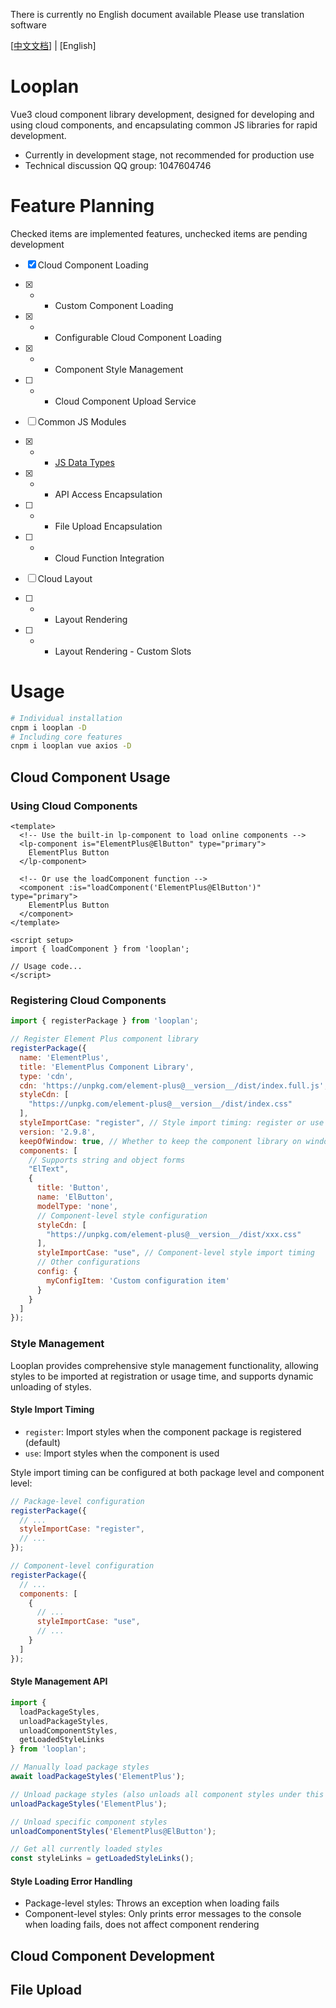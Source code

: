 There is currently no English document available
Please use translation software

\[[中文文档](../../README.md)\] | \[English\]
# Looplan

Vue3 cloud component library development, designed for developing and using cloud components, and encapsulating common JS libraries for rapid development.
- Currently in development stage, not recommended for production use
- Technical discussion QQ group: 1047604746

# Feature Planning
Checked items are implemented features, unchecked items are pending development

- [x] Cloud Component Loading
- [x] - - Custom Component Loading
- [x] - - Configurable Cloud Component Loading
- [x] - - Component Style Management
- [ ] - - Cloud Component Upload Service
- [ ] Common JS Modules
- [x] - - [JS Data Types](../../src\lib\data-type\src\JsDataType.ts)
- [x] - - API Access Encapsulation
- [ ] - - File Upload Encapsulation
- [ ] - - Cloud Function Integration

- [ ] Cloud Layout
- [ ] - - Layout Rendering
- [ ] - - Layout Rendering - Custom Slots

# Usage
```bash
# Individual installation
cnpm i looplan -D
# Including core features
cnpm i looplan vue axios -D
```

## Cloud Component Usage

### Using Cloud Components

```vue
<template>
  <!-- Use the built-in lp-component to load online components -->
  <lp-component is="ElementPlus@ElButton" type="primary">
    ElementPlus Button
  </lp-component>
  
  <!-- Or use the loadComponent function -->
  <component :is="loadComponent('ElementPlus@ElButton')" type="primary">
    ElementPlus Button
  </component>
</template>

<script setup>
import { loadComponent } from 'looplan';

// Usage code...
</script>
```

### Registering Cloud Components

```js
import { registerPackage } from 'looplan';

// Register Element Plus component library
registerPackage({
  name: 'ElementPlus',
  title: 'ElementPlus Component Library',
  type: 'cdn',
  cdn: 'https://unpkg.com/element-plus@__version__/dist/index.full.js',
  styleCdn: [
    "https://unpkg.com/element-plus@__version__/dist/index.css"
  ],
  styleImportCase: "register", // Style import timing: register or use
  version: '2.9.8',
  keepOfWindow: true, // Whether to keep the component library on window
  components: [
    // Supports string and object forms
    "ElText",
    {
      title: 'Button',
      name: 'ElButton',
      modelType: 'none',
      // Component-level style configuration
      styleCdn: [
        "https://unpkg.com/element-plus@__version__/dist/xxx.css"
      ],
      styleImportCase: "use", // Component-level style import timing
      // Other configurations
      config: {
        myConfigItem: 'Custom configuration item'
      }
    }
  ]
});
```

### Style Management

Looplan provides comprehensive style management functionality, allowing styles to be imported at registration or usage time, and supports dynamic unloading of styles.

#### Style Import Timing

- `register`: Import styles when the component package is registered (default)
- `use`: Import styles when the component is used

Style import timing can be configured at both package level and component level:

```js
// Package-level configuration
registerPackage({
  // ...
  styleImportCase: "register",
  // ...
});

// Component-level configuration
registerPackage({
  // ...
  components: [
    {
      // ...
      styleImportCase: "use",
      // ...
    }
  ]
});
```

#### Style Management API

```js
import { 
  loadPackageStyles,
  unloadPackageStyles,
  unloadComponentStyles,
  getLoadedStyleLinks
} from 'looplan';

// Manually load package styles
await loadPackageStyles('ElementPlus');

// Unload package styles (also unloads all component styles under this package)
unloadPackageStyles('ElementPlus');

// Unload specific component styles
unloadComponentStyles('ElementPlus@ElButton');

// Get all currently loaded styles
const styleLinks = getLoadedStyleLinks();
```

#### Style Loading Error Handling

- Package-level styles: Throws an exception when loading fails
- Component-level styles: Only prints error messages to the console when loading fails, does not affect component rendering

## Cloud Component Development

## File Upload
